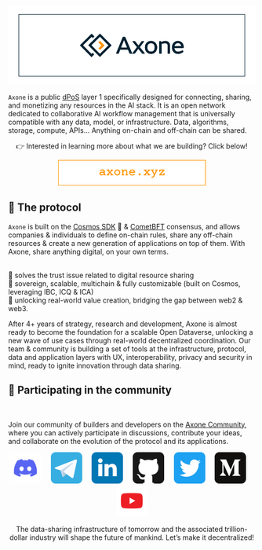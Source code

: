 [![axone github banner](/profile/static/axone-banner.png)](https://axone.xyz)

`Axone` is a public [dPoS](https://en.bitcoinwiki.org/wiki/DPoS) layer 1 specifically designed for connecting, sharing, and monetizing any resources in the AI stack.
It is an open network dedicated to collaborative AI workflow management that is universally compatible with any data, model, or infrastructure.
Data, algorithms, storage, compute, APIs… Anything on-chain and off-chain can be shared.

<p align="center">👉 Interested in learning more about what we are building? Click below!</p>

<p align="center"><a href="https://axone.xyz"><img alt="axone logo" src="/profile/static/axone-link-courier.png" /></a></p>

## 🔗 The protocol

`Axone` is built on the [Cosmos SDK](https://v1.cosmos.network/sdk) 💫 & [CometBFT](https://cometbft.com) consensus, and allows companies & individuals to define on-chain rules, share any off-chain resources & create a new generation of applications on top of them. With Axone, share anything digital, on your own terms.

</br>🚀 solves the trust issue related to digital resource sharing
</br>🚀 sovereign, scalable, multichain & fully customizable (built on Cosmos, leveraging IBC, ICQ & ICA)
</br>🚀 unlocking real-world value creation, bridging the gap between web2 & web3.

After 4+ years of strategy, research and development, Axone is almost ready to become the foundation for a scalable Open Dataverse, unlocking a new wave of use cases through real-world decentralized coordination. Our team & community is building a set of tools at the infrastructure, protocol, data and application layers with UX, interoperability, privacy and security in mind, ready to ignite innovation through data sharing.

## 🙋 Participating in the community

<br/>

Join our community of builders and developers on the [Axone Community](https://github.com/axone-protocol/community), where you can actively participate in discussions, contribute your ideas, and collaborate on the evolution of the protocol and its applications.

<p align="center">
  <a href="https://discord.gg/axone"><img alt="discord" src="/profile/static/discord.svg" width="64" /></a>
  &nbsp; &nbsp;
  <a href="https://t.me/okp4network"><img alt="telegram" src="/profile/static/telegram.svg" width="64" /></a>
  &nbsp; &nbsp;
  <a href="https://www.linkedin.com/company/axone-protocol/"><img alt="linkedin" src="/profile/static/linkedin.svg" width="64" /></a>
  &nbsp; &nbsp;
  <a href="https://github.com/axone-protocol"><img alt="github" src="/profile/static/github.svg" width="64" /></a>
  &nbsp; &nbsp;
  <a href="https://twitter.com/axonexyz"><img alt="twitter" src="/profile/static/twitter.svg" width="64" /></a>
  &nbsp; &nbsp;
  <a href="https://blog.axone.xyz"><img alt="medium" src="/profile/static/medium.svg" width="64" /></a>
  &nbsp; &nbsp;
  <a href="https://www.youtube.com/channel/UCiOfcTaUyv2Szv4OQIepIvg"><img alt="youtube" src="/profile/static/youtube.svg" width="64" /></a>
</p>

<p align="center">The data-sharing infrastructure of tomorrow and the associated trillion-dollar industry will shape the future of mankind. Let’s make it decentralized!
</p>

